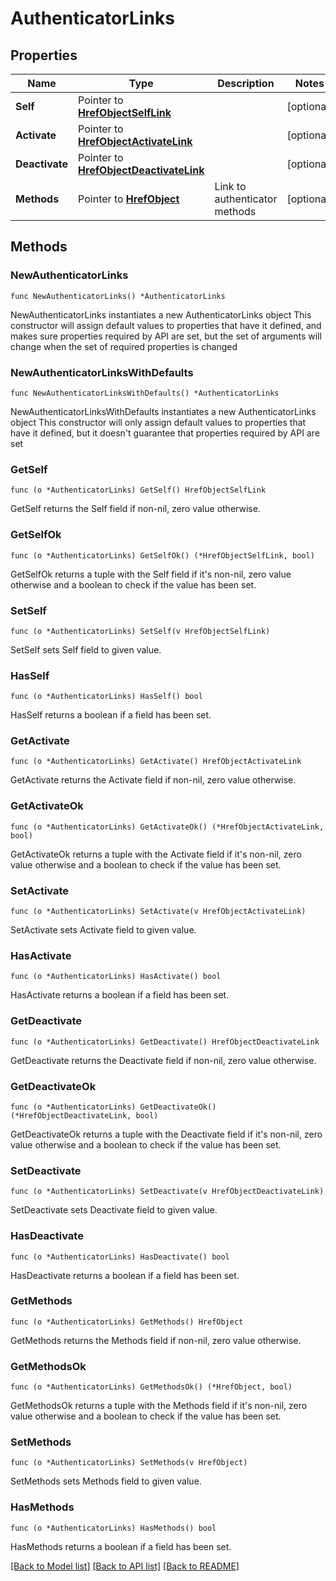 # AuthenticatorLinks

## Properties

Name | Type | Description | Notes
------------ | ------------- | ------------- | -------------
**Self** | Pointer to [**HrefObjectSelfLink**](HrefObjectSelfLink.md) |  | [optional] 
**Activate** | Pointer to [**HrefObjectActivateLink**](HrefObjectActivateLink.md) |  | [optional] 
**Deactivate** | Pointer to [**HrefObjectDeactivateLink**](HrefObjectDeactivateLink.md) |  | [optional] 
**Methods** | Pointer to [**HrefObject**](HrefObject.md) | Link to authenticator methods | [optional] 

## Methods

### NewAuthenticatorLinks

`func NewAuthenticatorLinks() *AuthenticatorLinks`

NewAuthenticatorLinks instantiates a new AuthenticatorLinks object
This constructor will assign default values to properties that have it defined,
and makes sure properties required by API are set, but the set of arguments
will change when the set of required properties is changed

### NewAuthenticatorLinksWithDefaults

`func NewAuthenticatorLinksWithDefaults() *AuthenticatorLinks`

NewAuthenticatorLinksWithDefaults instantiates a new AuthenticatorLinks object
This constructor will only assign default values to properties that have it defined,
but it doesn't guarantee that properties required by API are set

### GetSelf

`func (o *AuthenticatorLinks) GetSelf() HrefObjectSelfLink`

GetSelf returns the Self field if non-nil, zero value otherwise.

### GetSelfOk

`func (o *AuthenticatorLinks) GetSelfOk() (*HrefObjectSelfLink, bool)`

GetSelfOk returns a tuple with the Self field if it's non-nil, zero value otherwise
and a boolean to check if the value has been set.

### SetSelf

`func (o *AuthenticatorLinks) SetSelf(v HrefObjectSelfLink)`

SetSelf sets Self field to given value.

### HasSelf

`func (o *AuthenticatorLinks) HasSelf() bool`

HasSelf returns a boolean if a field has been set.

### GetActivate

`func (o *AuthenticatorLinks) GetActivate() HrefObjectActivateLink`

GetActivate returns the Activate field if non-nil, zero value otherwise.

### GetActivateOk

`func (o *AuthenticatorLinks) GetActivateOk() (*HrefObjectActivateLink, bool)`

GetActivateOk returns a tuple with the Activate field if it's non-nil, zero value otherwise
and a boolean to check if the value has been set.

### SetActivate

`func (o *AuthenticatorLinks) SetActivate(v HrefObjectActivateLink)`

SetActivate sets Activate field to given value.

### HasActivate

`func (o *AuthenticatorLinks) HasActivate() bool`

HasActivate returns a boolean if a field has been set.

### GetDeactivate

`func (o *AuthenticatorLinks) GetDeactivate() HrefObjectDeactivateLink`

GetDeactivate returns the Deactivate field if non-nil, zero value otherwise.

### GetDeactivateOk

`func (o *AuthenticatorLinks) GetDeactivateOk() (*HrefObjectDeactivateLink, bool)`

GetDeactivateOk returns a tuple with the Deactivate field if it's non-nil, zero value otherwise
and a boolean to check if the value has been set.

### SetDeactivate

`func (o *AuthenticatorLinks) SetDeactivate(v HrefObjectDeactivateLink)`

SetDeactivate sets Deactivate field to given value.

### HasDeactivate

`func (o *AuthenticatorLinks) HasDeactivate() bool`

HasDeactivate returns a boolean if a field has been set.

### GetMethods

`func (o *AuthenticatorLinks) GetMethods() HrefObject`

GetMethods returns the Methods field if non-nil, zero value otherwise.

### GetMethodsOk

`func (o *AuthenticatorLinks) GetMethodsOk() (*HrefObject, bool)`

GetMethodsOk returns a tuple with the Methods field if it's non-nil, zero value otherwise
and a boolean to check if the value has been set.

### SetMethods

`func (o *AuthenticatorLinks) SetMethods(v HrefObject)`

SetMethods sets Methods field to given value.

### HasMethods

`func (o *AuthenticatorLinks) HasMethods() bool`

HasMethods returns a boolean if a field has been set.


[[Back to Model list]](../README.md#documentation-for-models) [[Back to API list]](../README.md#documentation-for-api-endpoints) [[Back to README]](../README.md)



